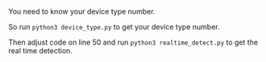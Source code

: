 You need to know your device type number.

So run `python3 device_type.py` to get your device type number.

Then adjust code on line 50 and run `python3 realtime_detect.py` to get the real time detection.
